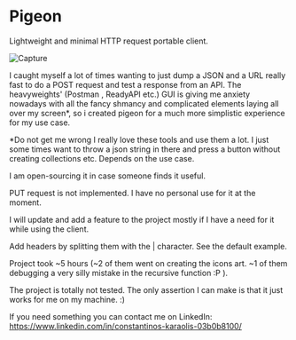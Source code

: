 # Pigeon
 Lightweight and minimal HTTP request portable client.

![Capture](https://user-images.githubusercontent.com/27203568/106358885-9cbd9580-6317-11eb-8052-93459d828cc3.JPG)


I caught myself a lot of times wanting to just dump a JSON and a URL  really fast to do a POST request and test a response from an API. The heavyweights' (Postman , ReadyAPI etc.) GUI is giving me anxiety nowadays with all the  fancy shmancy and complicated elements laying all over my screen*, so i created pigeon for a much more simplistic experience for my use case.

*Do not get me wrong I really love these tools and use them a lot. I just some times want to throw a json string in there and press a button without creating collections etc. Depends on the use case.


I am open-sourcing it in case someone finds it useful.

PUT request is not implemented. I have no personal use for it at the moment.

I will update and add a feature to the project mostly if I have a need for it while using the client.

Add headers by splitting them with the | character. See the default example. 

Project took ~5 hours (~2 of them went on creating the icons art. ~1 of them debugging a very silly mistake in the recursive function :P ).

The project is totally not tested. The only assertion I can make is that it just works for me on my machine. :)

If you need something you can contact me on LinkedIn: https://www.linkedin.com/in/constantinos-karaolis-03b0b8100/
